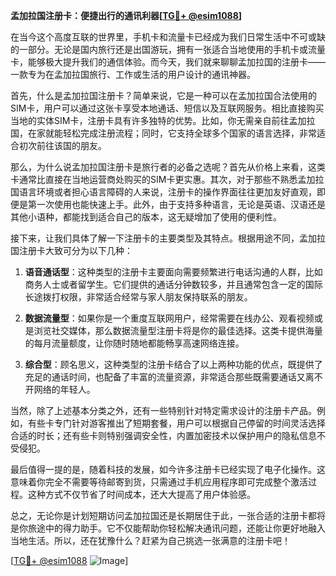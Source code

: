 **孟加拉国注册卡：便捷出行的通讯利器[[TG💪+ @esim1088](https://t.me/s/esim1088)]**

在当今这个高度互联的世界里，手机卡和流量卡已经成为我们日常生活中不可或缺的一部分。无论是国内旅行还是出国游玩，拥有一张适合当地使用的手机卡或流量卡，能够极大提升我们的通信体验。而今天，我们就来聊聊孟加拉国的注册卡——一款专为在孟加拉国旅行、工作或生活的用户设计的通讯神器。

首先，什么是孟加拉国注册卡？简单来说，它是一种可以在孟加拉国合法使用的SIM卡，用户可以通过这张卡享受本地通话、短信以及互联网服务。相比直接购买当地的实体SIM卡，注册卡具有许多独特的优势。比如，你无需亲自前往孟加拉国，在家就能轻松完成注册流程；同时，它支持全球多个国家的语言选择，非常适合初次前往该国的朋友。

那么，为什么说孟加拉国注册卡是旅行者的必备之选呢？首先从价格上来看，这类卡通常比直接在当地运营商处购买的SIM卡更实惠。其次，对于那些不熟悉孟加拉国语言环境或者担心语言障碍的人来说，注册卡的操作界面往往更加友好直观，即便是第一次使用也能快速上手。此外，由于支持多种语言，无论是英语、汉语还是其他小语种，都能找到适合自己的版本，这无疑增加了使用的便利性。

接下来，让我们具体了解一下注册卡的主要类型及其特点。根据用途不同，孟加拉国注册卡大致可分为以下几种：

1. **语音通话型**：这种类型的注册卡主要面向需要频繁进行电话沟通的人群，比如商务人士或者留学生。它们提供的通话分钟数较多，并且通常包含一定的国际长途拨打权限，非常适合经常与家人朋友保持联系的朋友。

2. **数据流量型**：如果你是一个重度互联网用户，经常需要在线办公、观看视频或是浏览社交媒体，那么数据流量型注册卡将是你的最佳选择。这类卡提供海量的每月流量额度，让你随时随地都能畅享高速网络连接。

3. **综合型**：顾名思义，这种类型的注册卡结合了以上两种功能的优点，既提供了充足的通话时间，也配备了丰富的流量资源，非常适合那些既需要通话又离不开网络的年轻人。

当然，除了上述基本分类之外，还有一些特别针对特定需求设计的注册卡产品。例如，有些卡专门针对游客推出了短期套餐，用户可以根据自己停留的时间灵活选择合适的时长；还有些卡则特别强调安全性，内置加密技术以保护用户的隐私信息不受侵犯。

最后值得一提的是，随着科技的发展，如今许多注册卡已经实现了电子化操作。这意味着你完全不需要等待邮寄到货，只需通过手机应用程序即可完成整个激活过程。这种方式不仅节省了时间成本，还大大提高了用户体验感。

总之，无论你是计划短期访问孟加拉国还是长期居住于此，一张合适的注册卡都将是你旅途中的得力助手。它不仅能帮助你轻松解决通讯问题，还能让你更好地融入当地生活。所以，还在犹豫什么？赶紧为自己挑选一张满意的注册卡吧！

[[TG💪+ @esim1088](https://t.me/s/esim1088) ![Image](https://i.postimg.cc/4NQfJmqS/Snipaste-2025-05-13-00-14-12.png)]